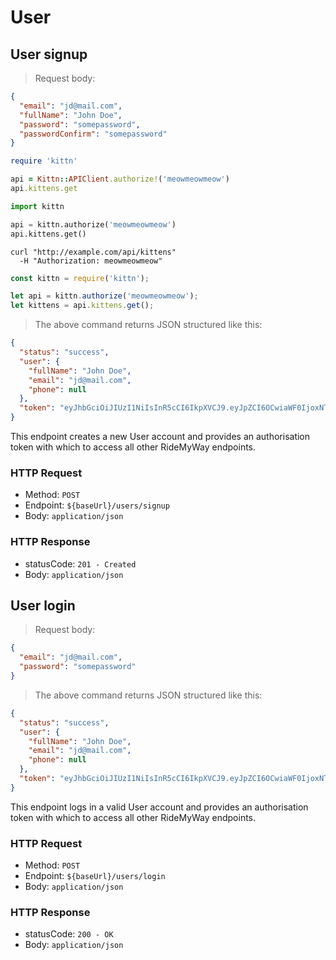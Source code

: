 # User

## User signup

> Request body:

```json
{
  "email": "jd@mail.com",
  "fullName": "John Doe",
  "password": "somepassword",
  "passwordConfirm": "somepassword"
}
```

```ruby
require 'kittn'

api = Kittn::APIClient.authorize!('meowmeowmeow')
api.kittens.get
```

```python
import kittn

api = kittn.authorize('meowmeowmeow')
api.kittens.get()
```

```shell
curl "http://example.com/api/kittens"
  -H "Authorization: meowmeowmeow"
```

```javascript
const kittn = require('kittn');

let api = kittn.authorize('meowmeowmeow');
let kittens = api.kittens.get();
```

> The above command returns JSON structured like this:

```json
{
  "status": "success",
  "user": {
    "fullName": "John Doe",
    "email": "jd@mail.com",
    "phone": null
  },
  "token": "eyJhbGciOiJIUzI1NiIsInR5cCI6IkpXVCJ9.eyJpZCI6OCwiaWF0IjoxNTMwODY1NjgyLCJleHAiOjE1MzA5NTIwODJ9.TBCD0rXVGEM5Yez5hnWGUc0VFSot3kP5eVRXdqg1PGA"
}
```

This endpoint creates a new User account and provides an authorisation token with which to access all other RideMyWay endpoints.

### HTTP Request

* Method: `POST`
* Endpoint: `${baseUrl}/users/signup`
* Body: `application/json`

### HTTP Response

* statusCode: `201 - Created`
* Body: `application/json`

## User login

> Request body:

```json
{
  "email": "jd@mail.com",
  "password": "somepassword"
}
```

> The above command returns JSON structured like this:

```json
{
  "status": "success",
  "user": {
    "fullName": "John Doe",
    "email": "jd@mail.com",
    "phone": null
  },
  "token": "eyJhbGciOiJIUzI1NiIsInR5cCI6IkpXVCJ9.eyJpZCI6OCwiaWF0IjoxNTMwODY1NjgyLCJleHAiOjE1MzA5NTIwODJ9.TBCD0rXVGEM5Yez5hnWGUc0VFSot3kP5eVRXdqg1PGA"
}
```

This endpoint logs in a valid User account and provides an authorisation token with which to access all other RideMyWay endpoints.

### HTTP Request

* Method: `POST`
* Endpoint: `${baseUrl}/users/login`
* Body: `application/json`

### HTTP Response

* statusCode: `200 - OK`
* Body: `application/json`
